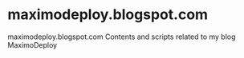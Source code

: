 # maximodeploy.blogspot.com
maximodeploy.blogspot.com
Contents and scripts related to my blog MaximoDeploy 
